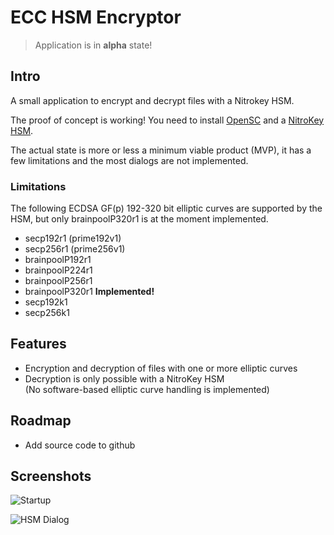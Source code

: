 # ECC HSM Encryptor

> Application is in **alpha** state!

## Intro

A small application to encrypt and decrypt files with a Nitrokey HSM.

The proof of concept is working! You need to install [OpenSC](https://github.com/OpenSC/OpenSC/wiki) and a [NitroKey HSM](https://shop.nitrokey.com/shop/product/nitrokey-hsm-7).

The actual state is more or less a minimum viable product (MVP), it has a few limitations and the most dialogs are not implemented.

### Limitations

The following ECDSA GF(p) 192-320 bit elliptic curves are supported by the HSM, but only brainpoolP320r1 is at the moment implemented.

- secp192r1 (prime192v1)
- secp256r1 (prime256v1)
- brainpoolP192r1
- brainpoolP224r1
- brainpoolP256r1
- brainpoolP320r1 **Implemented!**
- secp192k1
- secp256k1

## Features

- Encryption and decryption of files with one or more elliptic curves
- Decryption is only possible with a NitroKey HSM  
  (No software-based elliptic curve handling is implemented)

## Roadmap

- Add source code to github

## Screenshots

![Startup](http://i.imgur.com/uWXjb83.png)

![HSM Dialog](http://i.imgur.com/vvlWuLl.png)

